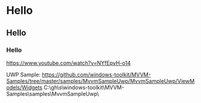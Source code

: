 # Hello
## Hello
### Hello

https://www.youtube.com/watch?v=NYfEpvH-o14

UWP Sample:
  https://github.com/windows-toolkit/MVVM-Samples/tree/master/samples/MvvmSampleUwp/MvvmSampleUwp/ViewModels/Widgets
  C:\gh\s\windows-toolkit\MVVM-Samples\samples\MvvmSampleUwp\